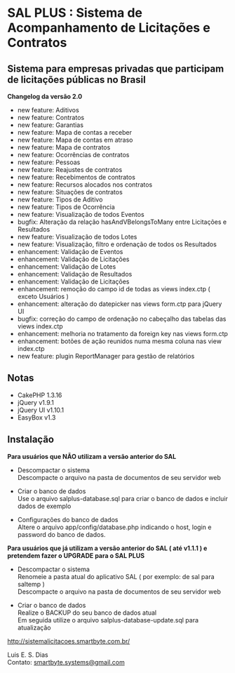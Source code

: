 # SAL PLUS : Sistema de Acompanhamento de Licitações e Contratos    

## Sistema para empresas privadas que participam de licitações públicas no Brasil

**Changelog da versão 2.0**  
* new feature: Aditivos  
* new feature: Contratos  
* new feature: Garantias  
* new feature: Mapa de contas a receber  
* new feature: Mapa de contas em atraso  
* new feature: Mapa de contratos  
* new feature: Ocorrências de contratos  
* new feature: Pessoas  
* new feature: Reajustes de contratos  
* new feature: Recebimentos de contratos  
* new feature: Recursos alocados nos contratos  
* new feature: Situações de contratos  
* new feature: Tipos de Aditivo  
* new feature: Tipos de Ocorrência   
* new feature: Visualização de todos Eventos  
* bugfix: Alteração da relação hasAndVBelongsToMany entre Licitações e Resultados  
* new feature: Visualização de todos Lotes  
* new feature: Visualização, filtro e ordenação de todos os Resultados  
* enhancement: Validação de Eventos  
* enhancement: Validação de Licitações  
* enhancement: Validação de Lotes  
* enhancement: Validação de Resultados  
* enhancement: Validação de Licitações  
* enhancement: remoção do campo id de todas as views index.ctp ( exceto Usuários )  
* enhancement: alteração do datepicker nas views form.ctp para jQuery UI  
* bugfix: correção do campo de ordenação no cabeçalho das tabelas das views index.ctp  
* enhancement: melhoria no tratamento da foreign key nas views form.ctp  
* enhancement: botões de ação reunidos numa mesma coluna nas view index.ctp  
* new feature: plugin ReportManager para gestão de relatórios  

## Notas  

* CakePHP 1.3.16  
* jQuery v1.9.1  
* jQuery UI v1.10.1
* EasyBox v1.3  

## Instalação  

**Para usuários que NÃO utilizam a versão anterior do SAL**  

* Descompactar o sistema  
Descompacte o arquivo na pasta de documentos de seu servidor web  

* Criar o banco de dados  
Use o arquivo salplus-database.sql para criar o banco de dados e incluir dados de exemplo  

* Configurações do banco de dados  
Altere o arquivo app/config/database.php indicando o host, login e password do banco de dados.  

**Para usuários que já utilizam a versão anterior do SAL ( até v1.1.1 ) e pretendem fazer o UPGRADE para o SAL PLUS**  

* Descompactar o sistema  
Renomeie a pasta atual do aplicativo SAL ( por exemplo: de sal para saltemp )  
Descompacte o arquivo na pasta de documentos de seu servidor web 

* Criar o banco de dados  
Realize o BACKUP do seu banco de dados atual  
Em seguida utilize o arquivo salplus-database-update.sql para atualização  

http://sistemalicitacoes.smartbyte.com.br/  

Luis E. S. Dias  
Contato: smartbyte.systems@gmail.com